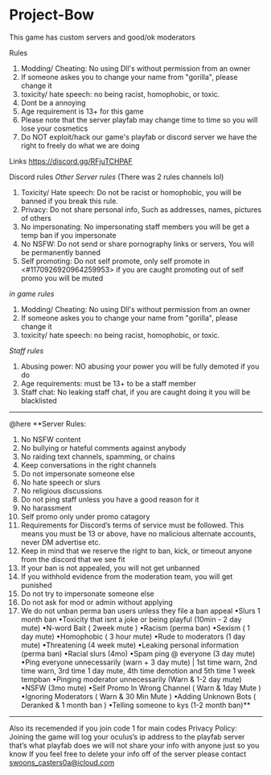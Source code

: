 # Project-Bow

This game has custom servers and good/ok moderators

Rules
1. Modding/ Cheating: No using Dll's without permission from an owner
2. If someone askes you to change your name from "gorilla", please change it
3. toxicity/ hate speech: no being racist, homophobic, or toxic.
4. Dont be a annoying 
5. Age requirement is 13+ for this game
6. Please note that the server playfab may change time to time so you will lose your cosmetics
7. Do NOT exploit/hack our game's playfab or discord server we have the right to freely do what we are doing

   
Links
https://discord.gg/RFjuTCHPAF

Discord rules
*Other Server rules* (There was 2 rules channels lol)

1. Toxicity/ Hate speech: Do not be racist or homophobic, you will be banned if you break this rule.
2. Privacy: Do not share personal info, Such as addresses, names, pictures of others
3. No impersonating: No impersonating staff members you will be get a temp ban if you impersonate
4. No NSFW: Do not send or share pornography links or servers, You will be permanently banned
5. Self promoting: Do not self promote, only self promote in <#1170926920964259953> if you are caught promoting out of self promo you will be muted

*in game rules*

1. Modding/ Cheating: No using Dll's without permission from an owner
2. If someone askes you to change your name from "gorilla", please change it
3. toxicity/ hate speech: no being racist, homophobic, or toxic.

*Staff rules*

1. Abusing power: NO abusing your power you will be fully demoted if you do
2. Age requirements: must be 13+ to be a staff member
3. Staff chat: No leaking staff chat, if you are caught doing it you will be blacklisted

-------------------------------------------------------------------------------------------------------------------------------------------------------

@here
**Server Rules:
1. No NSFW content
2. No bullying or hateful comments against anybody 
3. No raiding text channels, spamming, or chains
4. Keep conversations in the right channels
5. Do not impersonate someone else
6. No hate speech or slurs
7. No religious discussions
8. Do not ping staff unless you have a good reason for it
9. No harassment
10. Self promo only under promo catagory
11. Requirements for Discord’s terms of service must be followed. This means you must be 13 or above, have no malicious alternate accounts, never DM advertise etc.
12. Keep in mind that we reserve the right to ban, kick, or timeout anyone from the discord that we see fit 
13. If your ban is not appealed, you will not get unbanned
14. If you withhold evidence from the moderation team, you will get punished
15. Do not try to impersonate someone else
16. Do not ask for mod or admin without applying
17. We do not unban perma ban users unless they file a ban appeal
•Slurs 1 month ban
•Toxicity that isnt a joke or being playful (10min - 2 day mute)
•N-word Bait ( 2week mute )
•Racism (perma ban) 
•Sexism ( 1 day mute)
•Homophobic ( 3 hour mute)
•Rude to moderators (1 day mute)
•Threatening (4 week mute)
•Leaking personal information (perma ban)
•Racial slurs (4mo)
•Spam ping @ everyone (3 day mute)
•Ping everyone unnecessarily (warn + 3 day mute) | 1st time warn, 2nd time warn, 3rd time 1 day mute, 4th time demotion and 5th time 1 week tempban
•Pinging moderator unnecessarily (Warn & 1-2 day mute)
•NSFW (3mo mute)
•Self Promo In Wrong Channel ( Warn & 1day Mute )
•Ignoring Moderators ( Warn & 30 Min Mute )
•Adding Unknown Bots ( Deranked & 1 month ban )
•Telling someone to kys (1-2 month ban)**

---------------------------------------------------------------------------------------------------------------------------------------------------------------------------------------

Also its recemended if you join code 1 for main codes
Privacy Policy: Joining the game will log your oculus’s ip address to the playfab server that’s what playfab does we will not share your info with anyone just so you know
If you feel free to delete your info off of the server please contact 
swoons_casters0a@icloud.com
